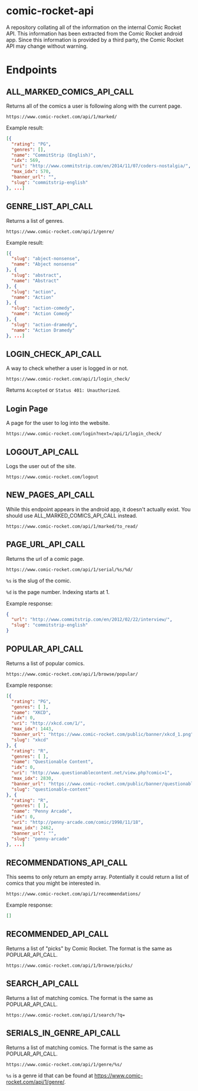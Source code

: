 comic-rocket-api
================

A repository collating all of the information on the internal Comic Rocket API. This information has been extracted from the Comic Rocket android app. Since this information is provided by a third party, the Comic Rocket API may change without warning.


# Endpoints

## ALL_MARKED_COMICS_API_CALL

Returns all of the comics a user is following along with the current page.

```
https://www.comic-rocket.com/api/1/marked/
```

Example result:
```json
[{
  "rating": "PG",
  "genres": [],
  "name": "CommitStrip (English)",
  "idx": 569,
  "uri": "http://www.commitstrip.com/en/2014/11/07/coders-nostalgia/",
  "max_idx": 570,
  "banner_url": "",
  "slug": "commitstrip-english"
}, ...]
```


## GENRE_LIST_API_CALL

Returns a list of genres.

```
https://www.comic-rocket.com/api/1/genre/
```

Example result:
```json
[{
  "slug": "abject-nonsense",
  "name": "Abject nonsense"
}, {
  "slug": "abstract",
  "name": "Abstract"
}, {
  "slug": "action",
  "name": "Action"
}, {
  "slug": "action-comedy",
  "name": "Action Comedy"
}, {
  "slug": "action-dramedy",
  "name": "Action Dramedy"
}, ...]
```

## LOGIN_CHECK_API_CALL

A way to check whether a user is logged in or not.

```
https://www.comic-rocket.com/api/1/login_check/
```

Returns `Accepted` or `Status 401: Unauthorized`.

## Login Page

A page for the user to log into the website.

```
https://www.comic-rocket.com/login?next=/api/1/login_check/
```

## LOGOUT_API_CALL

Logs the user out of the site.

```
https://www.comic-rocket.com/logout
```

## NEW_PAGES_API_CALL

While this endpoint appears in the android app, it doesn't actually exist.
You should use ALL_MARKED_COMICS_API_CALL instead.

```
https://www.comic-rocket.com/api/1/marked/to_read/
```

## PAGE_URL_API_CALL

Returns the url of a comic page.

```
https://www.comic-rocket.com/api/1/serial/%s/%d/
```

`%s` is the slug of the comic.

`%d` is the page number. Indexing starts at 1.

Example response:
```json
{
  "url": "http://www.commitstrip.com/en/2012/02/22/interview/",
  "slug": "commitstrip-english"
}
```


## POPULAR_API_CALL

Returns a list of popular comics.

```
https://www.comic-rocket.com/api/1/browse/popular/
```

Example response:
```json
[{
  "rating": "PG",
  "genres": [ ],
  "name": "XKCD",
  "idx": 0,
  "uri": "http://xkcd.com/1/",
  "max_idx": 1443,
  "banner_url": "https://www.comic-rocket.com/public/banner/xkcd_1.png",
  "slug": "xkcd"
}, {
  "rating": "R",
  "genres": [ ],
  "name": "Questionable Content",
  "idx": 0,
  "uri": "http://www.questionablecontent.net/view.php?comic=1",
  "max_idx": 2830,
  "banner_url": "https://www.comic-rocket.com/public/banner/questionable-content.PNG",
  "slug": "questionable-content"
}, {
  "rating": "R",
  "genres": [ ],
  "name": "Penny Arcade",
  "idx": 0,
  "uri": "http://penny-arcade.com/comic/1998/11/18",
  "max_idx": 2462,
  "banner_url": "",
  "slug": "penny-arcade"
}, ...]
```

## RECOMMENDATIONS_API_CALL

This seems to only return an empty array. Potentially it could return a list of comics that you might be interested in.

```
https://www.comic-rocket.com/api/1/recommendations/
```

Example response:
```json
[]
```

## RECOMMENDED_API_CALL

Returns a list of "picks" by Comic Rocket. The format is the same as POPULAR_API_CALL.

```
https://www.comic-rocket.com/api/1/browse/picks/
```

## SEARCH_API_CALL

Returns a list of matching comics. The format is the same as POPULAR_API_CALL.

```
https://www.comic-rocket.com/api/1/search/?q=
```


## SERIALS_IN_GENRE_API_CALL

Returns a list of matching comics. The format is the same as POPULAR_API_CALL.

```
https://www.comic-rocket.com/api/1/genre/%s/
```

`%s` is a genre id that can be found at https://www.comic-rocket.com/api/1/genre/.

